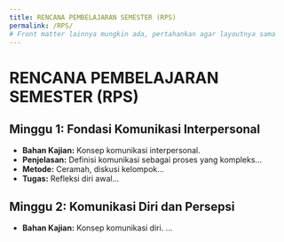 ```yaml
---
title: RENCANA PEMBELAJARAN SEMESTER (RPS)
permalink: /RPS/
# Front matter lainnya mungkin ada, pertahankan agar layoutnya sama
---
```


# RENCANA PEMBELAJARAN SEMESTER (RPS)

## Minggu 1: Fondasi Komunikasi Interpersonal

- **Bahan Kajian:** Konsep komunikasi interpersonal.
- **Penjelasan:** Definisi komunikasi sebagai proses yang kompleks...
- **Metode:** Ceramah, diskusi kelompok...
- **Tugas:** Refleksi diri awal...

## Minggu 2: Komunikasi Diri dan Persepsi

- **Bahan Kajian:** Konsep komunikasi diri.
  ...

